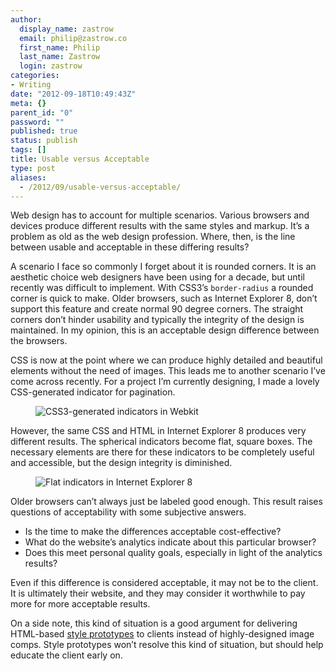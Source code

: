 ```yaml
---
author:
  display_name: zastrow
  email: philip@zastrow.co
  first_name: Philip
  last_name: Zastrow
  login: zastrow
categories:
- Writing
date: "2012-09-18T10:49:43Z"
meta: {}
parent_id: "0"
password: ""
published: true
status: publish
tags: []
title: Usable versus Acceptable
type: post
aliases:
  - /2012/09/usable-versus-acceptable/
---
```

<p>Web design has to account for multiple scenarios. Various browsers and devices produce different results with the same styles and markup. It’s a problem as old as the web design profession. Where, then, is the line between usable and acceptable in these differing results?</p>
<p>A scenario I face so commonly I forget about it is rounded corners. It is an aesthetic choice web designers have been using for a decade, but until recently was difficult to implement. With CSS3’s <code class="highlighter-rouge">border-radius</code> a rounded corner is quick to make. Older browsers, such as Internet Explorer 8, don’t support this feature and create normal 90 degree corners. The straight corners don’t hinder usability and typically the integrity of the design is maintained. In my opinion, this is an acceptable design difference between the browsers.</p>
<p>CSS is now at the point where we can produce highly detailed and beautiful elements without the need of images. This leads me to another scenario I’ve come across recently. For a project I’m currently designing, I made a lovely CSS-generated indicator for pagination.</p>
<figure>
<img alt="CSS3-generated indicators in Webkit" src="/assets/2012/09/css3-indicator.png" /><br />
</figure>
<p>However, the same CSS and HTML in Internet Explorer 8 produces very different results. The spherical indicators become flat, square boxes. The necessary elements are there for these indicators to be completely useful and accessible, but the design integrity is diminished.</p>
<figure>
<img alt="Flat indicators in Internet Explorer 8" src="/assets/2012/09/ie8-indicator.png" /><br />
</figure>
<p>Older browsers can’t always just be labeled good enough. This result raises questions of acceptability with some subjective answers.</p>
<ul>
<li>Is the time to make the differences acceptable cost-effective?</li>
<li>What do the website’s analytics indicate about this particular browser?</li>
<li>Does this meet personal quality goals, especially in light of the analytics results?</li>
</ul>
<p>Even if this difference is considered acceptable, it may not be to the client. It is ultimately their website, and they may consider it worthwhile to pay more for more acceptable results.</p>
<p>On a side note, this kind of situation is a good argument for delivering HTML-based <a href="http://seesparkbox.com/foundry/our_new_responsive_design_deliverable_the_style_prototype">style prototypes</a> to clients instead of highly-designed image comps. Style prototypes won’t resolve this kind of situation, but should help educate the client early on.</p>
